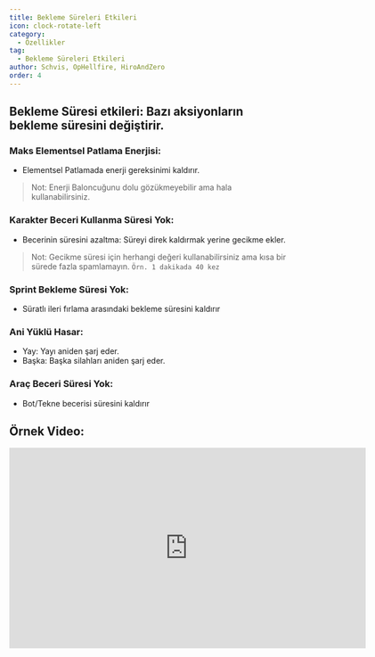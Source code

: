 ```yaml
---
title: Bekleme Süreleri Etkileri
icon: clock-rotate-left
category:
  - Özellikler
tag:
  - Bekleme Süreleri Etkileri
author: Schvis, OpHellfire, HiroAndZero
order: 4
---
```


## Bekleme Süresi etkileri: Bazı aksiyonların bekleme süresini değiştirir.
### Maks Elementsel Patlama Enerjisi:
- Elementsel Patlamada enerji gereksinimi kaldırır.
> Not: Enerji Baloncuğunu dolu gözükmeyebilir ama hala kullanabilirsiniz.
### Karakter Beceri Kullanma Süresi Yok:
- Becerinin süresini azaltma: Süreyi direk kaldırmak yerine gecikme ekler.
> Not: Gecikme süresi için herhangi değeri kullanabilirsiniz ama kısa bir sürede fazla spamlamayın. `Örn. 1 dakikada 40 kez`
### Sprint Bekleme Süresi Yok:
- Süratlı ileri fırlama arasındaki bekleme süresini kaldırır
### Ani Yüklü Hasar:
- Yay: Yayı aniden şarj eder.
- Başka: Başka silahları aniden şarj eder.
### Araç Beceri Süresi Yok:
- Bot/Tekne becerisi süresini kaldırır

## Örnek Video:

<div class="iframe-container"><iframe width="640" height="360" src="https://www.youtube.com/embed/qv5ykSL3Ojw?list=PL5eI1Tb64p56g27qfYk7VuFTz4FK6YrKa" title="Korepi - Cooldown Effects" frameborder="0" allow="accelerometer; autoplay; clipboard-write; encrypted-media; gyroscope; picture-in-picture; web-share" allowfullscreen></iframe></div>

